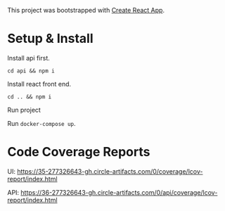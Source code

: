 This project was bootstrapped with [Create React App](https://github.com/facebook/create-react-app).

# Setup & Install

Install api first.

`cd api && npm i`

Install react front end.

`cd .. && npm i`

Run project 

Run `docker-compose up`.


# Code Coverage Reports

UI: https://35-277326643-gh.circle-artifacts.com/0/coverage/lcov-report/index.html

API: https://36-277326643-gh.circle-artifacts.com/0/api/coverage/lcov-report/index.html
